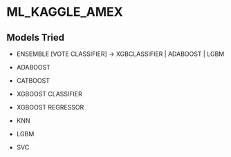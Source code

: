 # ML_KAGGLE_AMEX
## Models Tried
- ENSEMBLE [VOTE CLASSIFIER] -> XGBCLASSIFIER | ADABOOST | LGBM
  
- ADABOOST
- CATBOOST
- XGBOOST CLASSIFIER
- XGBOOST REGRESSOR
- KNN
- LGBM
- SVC